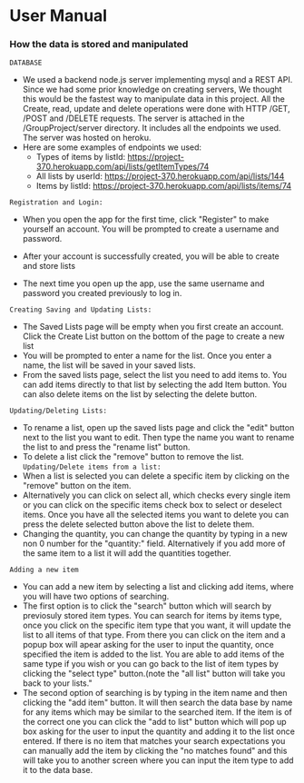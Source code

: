 # User Manual

### How the data is stored and manipulated

`DATABASE`

- We used a backend node.js server implementing mysql and a REST API. Since we had some prior knowledge on creating servers, We thought this would be the fastest way to manipulate data in this project. All the Create, read, update and delete operations were done with HTTP /GET, /POST and /DELETE requests. The server is attached in the /GroupProject/server directory. It includes all the endpoints we used. The server was hosted on heroku.
- Here are some examples of endpoints we used:
  - Types of items by listId: https://project-370.herokuapp.com/api/lists/getItemTypes/74
  - All lists by userId: https://project-370.herokuapp.com/api/lists/144
  - Items by listId: https://project-370.herokuapp.com/api/lists/items/74

`Registration and Login:`

- When you open the app for the first time, click "Register" to make yourself an account. You will be prompted to create a username and password.

- After your account is successfully created, you will be able to create and store lists

- The next time you open up the app, use the same username and password you created previously to log in.

  

`Creating Saving and Updating Lists:`

- The Saved Lists page will be empty when you first create an account. Click the Create List button on the bottom of the page to create a new list
- You will be prompted to enter a name for the list. Once you enter a name, the list will be saved in your saved lists.
- From the saved lists page, select the list you need to add items to. You can add items directly to that list by selecting the add Item button. You can also delete items on the list by selecting the delete button.


`Updating/Deleting Lists:`

- To rename a list, open up the saved lists page and click the "edit" button next to the list you want to edit. Then type the name you want to rename the list to and press the "rename list" button.
- To delete a list click the "remove" button to remove the list.
`Updating/Delete items from a list:`
- When a list is selected you can delete a specific item by clicking on the "remove" button on the item.
- Alternatively you can click on select all, which checks every single item or you can click on the specific items check box to select or deselect items. Once you have all the selected items you want to delete you can press the delete selected button above the list to delete them.
- Changing the quantity, you can change the quantity by typing in a new non 0 number for the "quantity:" field. Alternatively if you add more of the same item to a list it will add the quantities together. 

`Adding a new item`

- You can add a new item by selecting a list and clicking add items, where you will have two options of searching.
- The first option is to click the "search" button which will search by previosuly stored item types. You can search for items by items type, once you click on the specific item type that you want, it will update the list to all items of that type. From there you can click on the item and a popup box will apear asking for the user to input the quantity, once specified the item is added to the list. You are able to add items of the same type if you wish or you can go back to the list of item types by clicking the "select type" button.(note the "all list" button will take you back to your lists."
- The second option of searching is by typing in the item name and then clicking the "add item" button. It will then search the data base by name for any items which may be similar to the searched item. If the item is of the correct one you can click the "add to list" button which will pop up box asking for the user to input the quantity and adding it to the list once entered. If there is no item that matches your search expectations you can manually add the item by clicking the "no matches found" and this will take you to another screen where you can input the item type to add it to the data base.

